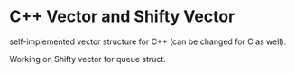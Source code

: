 # C++ Vector and Shifty Vector
self-implemented vector structure for C++ (can be changed for C as well).

Working on Shifty vector for queue struct.

